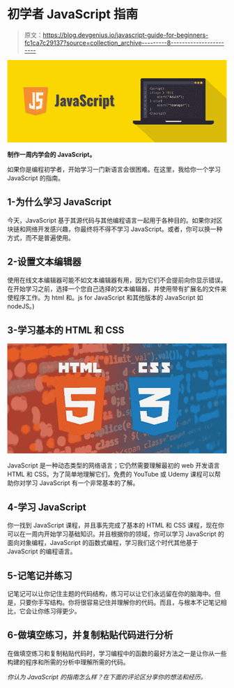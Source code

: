# 初学者 JavaScript 指南

> 原文：<https://blog.devgenius.io/javascript-guide-for-beginners-fc1ca7c29137?source=collection_archive---------8----------------------->

![](img/27cd58112138e792e430b689e45e2f5e.png)

**制作一周内学会的 JavaScript。**

如果你是编程初学者，开始学习一门新语言会很困难。在这里，我给你一个学习 JavaScript 的指南。

## 1-为什么学习 JavaScript

今天，JavaScript 基于其源代码与其他编程语言一起用于各种目的。如果你对区块链和网络开发感兴趣，你最终将不得不学习 JavaScript。或者，你可以换一种方式，而不是普遍使用。

## 2-设置文本编辑器

使用在线文本编辑器可能不如文本编辑器有用，因为它们不会提前向你显示错误。在开始学习之前，选择一个您自己选择的文本编辑器，并使用带有扩展名的文件来使程序工作。为 html 和。js for JavaScript 和其他版本的 JavaScript 如 nodeJS。)

## 3-学习基本的 HTML 和 CSS

![](img/5223062a9d803ccaac5843b7b1cf2979.png)

JavaScript 是一种动态类型的网络语言；它仍然需要理解最初的 web 开发语言 HTML 和 CSS。为了简单地理解它们，免费的 YouTube 或 Udemy 课程可以帮助你对学习 JavaScript 有一个非常基本的了解。

## 4-学习 JavaScript

你一找到 JavaScript 课程，并且事先完成了基本的 HTML 和 CSS 课程，现在你可以在一周内开始学习基础知识。并且根据你的领域，你可以学习 JavaScript 的面向对象编程，JavaScript 的函数式编程，学习我们这个时代其他基于 JavaScript 的编程语言。

## 5-记笔记并练习

记笔记可以让你记住主题的代码结构，练习可以让它们永远留在你的脑海中。但是，只要你手写结构。你将很容易记住并理解你的代码。而且，与根本不记笔记相比，它会让你练习得更少。

## 6-做填空练习，并复制粘贴代码进行分析

在做填空练习和复制粘贴代码时，学习编程中的函数的最好方法之一是让你从一些构建的程序和所需的分析中理解所需的代码。

*你认为 JavaScript 的指南怎么样？在下面的评论区分享你的想法和经历。*